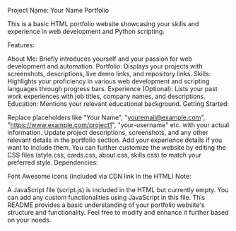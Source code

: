 Project Name: Your Name Portfolio

This is a basic HTML portfolio website showcasing your skills and experience in web development and Python scripting.

Features:

About Me: Briefly introduces yourself and your passion for web development and automation.
Portfolio: Displays your projects with screenshots, descriptions, live demo links, and repository links.
Skills: Highlights your proficiency in various web development and scripting languages through progress bars.
Experience (Optional): Lists your past work experiences with job titles, company names, and descriptions.
Education: Mentions your relevant educational background.
Getting Started:

Replace placeholders like "Your Name", "youremail@example.com", "https://www.example.com/project1", "your-username" etc. with your actual information.
Update project descriptions, screenshots, and any other relevant details in the portfolio section.
Add your experience details if you want to include them.
You can further customize the website by editing the CSS files (style.css, cards.css, about.css, skills.css) to match your preferred style.
Dependencies:

Font Awesome icons (included via CDN link in the HTML)
Note:

A JavaScript file (script.js) is included in the HTML but currently empty. You can add any custom functionalities using JavaScript in this file.
This README provides a basic understanding of your portfolio website's structure and functionality. Feel free to modify and enhance it further based on your needs.